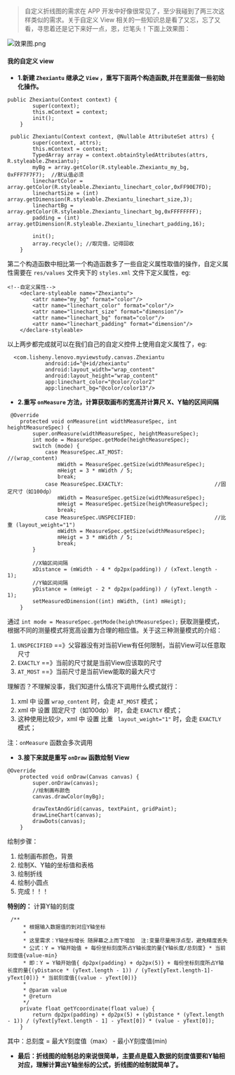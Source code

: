 > 自定义折线图的需求在 APP 开发中好像很常见了，至少我碰到了两三次这样类似的需求。关于自定义 View 相关的一些知识总是看了又忘，忘了又看，寻思着还是记下来好一点，恩，烂笔头！下面上效果图：

![效果图.png](http://upload-images.jianshu.io/upload_images/2591553-a8e42fa8149c7954.png?imageMogr2/auto-orient/strip%7CimageView2/2/w/1240)

#### 我的自定义 view  
*  **1.新建 `Zhexiantu` 继承之 `View` ，重写下面两个构造函数,并在里面做一些初始化操作。**
```
public Zhexiantu(Context context) {
        super(context);
        this.mContext = context;
        init();
    }

 public Zhexiantu(Context context, @Nullable AttributeSet attrs) {
        super(context, attrs);
        this.mContext = context;
        TypedArray array = context.obtainStyledAttributes(attrs, R.styleable.Zhexiantu);
        myBg = array.getColor(R.styleable.Zhexiantu_my_bg, 0xFFF7F7F7);  //默认值必须
        linechartColor = array.getColor(R.styleable.Zhexiantu_linechart_color,0xFF90E7FD);
        linechartSize = (int) array.getDimension(R.styleable.Zhexiantu_linechart_size,3);
        linechartBg = array.getColor(R.styleable.Zhexiantu_linechart_bg,0xFFFFFFFF);
        padding = (int) array.getDimension(R.styleable.Zhexiantu_linechart_padding,16);

        init();
        array.recycle(); //取完值，记得回收
    }
```

第二个构造函数中相比第一个构造函数多了一些自定义属性取值的操作，自定义属性需要在 `res/values` 文件夹下的 `styles.xml` 文件下定义属性，eg:
```
<!--自定义属性-->
    <declare-styleable name="Zhexiantu">
        <attr name="my_bg" format="color"/>
        <attr name="linechart_color" format="color"/>
        <attr name="linechart_size" format="dimension"/>
        <attr name="linechart_bg" format="color"/>
        <attr name="linechart_padding" format="dimension"/>
    </declare-styleable>
```
以上两步都完成就可以在我们自己的自定义控件上使用自定义属性了，eg:
```
  <com.lisheny.lenovo.myviewstudy.canvas.Zhexiantu
            android:id="@+id/zhexiantu"
            android:layout_width="wrap_content"
            android:layout_height="wrap_content"
            app:linechart_color="@color/color2"
            app:linechart_bg="@color/color13"/>
```
*  **2.重写 `onMeasure` 方法，计算获取画布的宽高并计算尺 X、Y轴的区间间隔**
```
 @Override
    protected void onMeasure(int widthMeasureSpec, int heightMeasureSpec) {
        super.onMeasure(widthMeasureSpec, heightMeasureSpec);
        int mode = MeasureSpec.getMode(heightMeasureSpec);
        switch (mode) {
            case MeasureSpec.AT_MOST:                             //(wrap_content)
                mWidth = MeasureSpec.getSize(widthMeasureSpec);
                mHeigt = 3 * mWidth / 5;
                break;
            case MeasureSpec.EXACTLY:                             //固定尺寸（如100dp）
                mWidth = MeasureSpec.getSize(widthMeasureSpec);
                mHeigt = MeasureSpec.getSize(heightMeasureSpec);
                break;
            case MeasureSpec.UNSPECIFIED:                         //比重 (layout_weight="1")
                mWidth = MeasureSpec.getSize(widthMeasureSpec);
                mHeigt = 3 * mWidth / 5;
                break;
        }

        //X轴区间间隔
        xDistance = (mWidth - 4 * dp2px(padding)) / (xText.length - 1);
        //Y轴区间间隔
        yDistance = (mHeigt - 2 * dp2px(padding)) / (yText.length - 1);
        setMeasuredDimension((int) mWidth, (int) mHeigt);
    }
```
通过 `int mode = MeasureSpec.getMode(heightMeasureSpec);` 获取测量模式，根据不同的测量模式将宽高设置为合理的相应值。关于这三种测量模式的介绍：

1. `UNSPECIFIED` ==》父容器没有对当前View有任何限制，当前View可以任意取尺寸  
2. `EXACTLY`   ==》当前的尺寸就是当前View应该取的尺寸
3. `AT_MOST` ==》当前尺寸是当前View能取的最大尺寸

理解否？不理解没事，我们知道什么情况下调用什么模式就行：

1. xml 中 设置 `wrap_content` 时，会走 `AT_MOST` 模式；
2. xml 中 设置 固定尺寸（如100dp） 时，会走 `EXACTLY` 模式；
3. 这种使用比较少，xml 中 设置 比重 ` layout_weight="1"` 时，会走 `EXACTLY` 模式；

注：`onMeasure` 函数会多次调用

* **3.接下来就是重写 `onDraw` 函数绘制 View**

```
@Override
    protected void onDraw(Canvas canvas) {
        super.onDraw(canvas);
        //绘制画布颜色
        canvas.drawColor(myBg);

        drawTextAndGrid(canvas, textPaint, gridPaint);
        drawLineChart(canvas);
        drawDots(canvas);
    }
```

绘制步骤：
1. 绘制画布颜色，背景
2. 绘制X、Y轴的坐标值和表格
3. 绘制折线
4. 绘制小圆点
5. 完成！！！

**特别的：** 计算Y轴的刻度
```
 /**
     * 根据输入数据值的到对应Y轴坐标
     *
     * 这里需求：Y轴坐标增长 随屏幕之上而下增加  注:变量尽量用浮点型，避免精度丢失
     * 公式：Y = Y轴开始值 + 每份坐标刻度所占Y轴长度的量{Y轴长度/总刻度} * 当前刻度值{value-min}
     * 即：Y = Y轴开始值{ dp2px(padding) + dp2px(5)} + 每份坐标刻度所占Y轴长度的量{(yDistance * (yText.length - 1)) / (yText[yText.length-1]-yText[0])} * 当前刻度值{(value - yText[0])}
     *
     * @param value
     * @return
     */
    private float getYcoordinate(float value) {
        return dp2px(padding) + dp2px(5) + (yDistance * (yText.length - 1)) / (yText[yText.length - 1] - yText[0]) * (value - yText[0]);
    }
```
其中：总刻度 = 最大Y刻度值（max） - 最小Y刻度值(min)

* **最后：折线图的绘制总的来说很简单，主要点是载入数据的刻度值要和Y轴相对应，理解计算出Y轴坐标的公式，折线图的绘制就简单了。**
